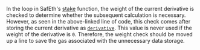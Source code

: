 In the loop in SafEth's [stake](https://github.com/code-423n4/2023-03-asymmetry/blob/44b5cd94ebedc187a08884a7f685e950e987261c/contracts/SafEth/SafEth.sol#L87) function, the weight of the current derivative is checked to determine whether the subsequent calculation is necessary. However, as seen in the above-linked line of code, this check comes after storing the current derivative as [`derivative`](https://github.com/code-423n4/2023-03-asymmetry/blob/44b5cd94ebedc187a08884a7f685e950e987261c/contracts/SafEth/SafEth.sol#L86). This value is never used if the weight of the derivative is `0`. Therefore, the weight check should be moved up a line to save the gas associated with the unnecessary data storage.
